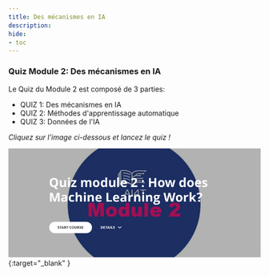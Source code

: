 ```yaml
---
title: Des mécanismes en IA
description:
hide:
- toc
---
```


### Quiz Module 2: Des mécanismes en IA

Le Quiz du Module 2 est composé de 3 parties:

- QUIZ 1: Des mécanismes en IA
- QUIZ 2: Méthodes d'apprentissage automatique
- QUIZ 3: Données de l'IA

_Cliquez sur l'image ci-dessous et lancez le quiz !_

[![Quiz Module 2: Mechanisms in AI](../Images/AI4T-quiz-module2.png)](Quiz-2-ressources/HTML/AI4T-quiz-module2-how-does-machine-learning-works-html/index.html#/lessons/qXewvwMdbXR4wOOcKicXzWTXH44NeOmm){:target="_blank" }
